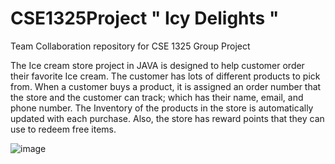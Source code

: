 # CSE1325Project " Icy Delights "
 Team Collaboration repository for CSE 1325 Group Project 

 
The Ice cream store project in JAVA is designed to help customer order their favorite Ice cream. 
The customer has lots of different products to pick from. When a customer buys a product, it is assigned an order number that
the store and the customer can track; which has their name, email, and phone number.
The Inventory of the products in the store is automatically updated with each purchase. Also, the store has reward points that they can use to redeem free items.


![image](https://github.com/ArunAlex979/CSE1325Project/assets/122925627/20e4f7c3-2fa2-4cb8-ba33-36d783f78d20)
